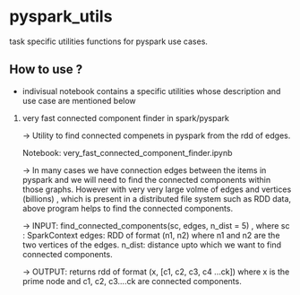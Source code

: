 # pyspark_utils

task specific utilities functions for pyspark use cases.

## How to use ?

* indivisual notebook contains a specific utilities whose description and use case are mentioned below


1. very fast connected component finder in spark/pyspark
   
   -> Utility to find connected compenets in pyspark from the rdd of edges.
  
   Notebook: very_fast_connected_component_finder.ipynb
    
      -> In many cases we have connection edges between the items in pyspark and we will need to find the connected components within those graphs. However with very very large volme of edges and vertices (billions) , which is present in a distributed file system such as RDD data, above program helps to find the connected components.
    
    -> INPUT: find_connected_components(sc, edges, n_dist = 5) , 
        where sc : SparkContext
        edges: RDD of format (n1, n2) where n1 and n2 are the two vertices of the edges.
        n_dist: distance upto which we want to find connected components.
        
        
    -> OUTPUT: returns rdd of format  (x, [c1, c2, c3, c4 ...ck])
        where x is the prime node and c1, c2, c3....ck are connected components.
        

